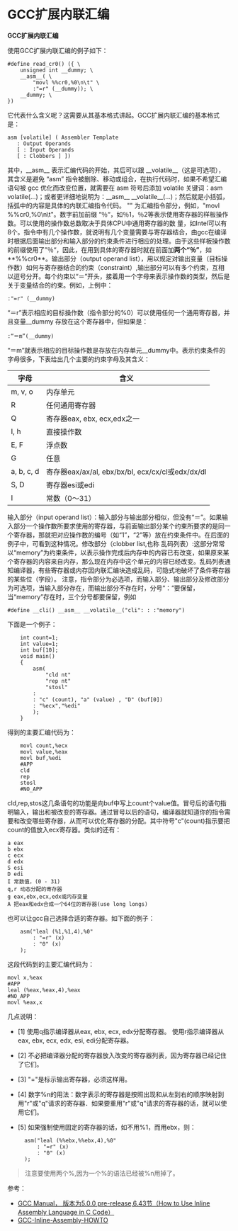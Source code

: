 # GCC扩展内联汇编

**GCC扩展内联汇编**

使用GCC扩展内联汇编的例子如下：

```
#define read_cr0() ({ \
    unsigned int __dummy; \
    __asm__( \
        "movl %%cr0,%0\n\t" \
        :"=r" (__dummy)); \
    __dummy; \
})
```

它代表什么含义呢？这需要从其基本格式讲起。GCC扩展内联汇编的基本格式是：

```
asm [volatile] ( Assembler Template
   : Output Operands
   [ : Input Operands
   [ : Clobbers ] ])
```

其中，\_\_asm\_\_ 表示汇编代码的开始，其后可以跟 \_\_volatile\_\_（这是可选项），其含义是避免 “asm” 指令被删除、移动或组合，在执行代码时，如果不希望汇编语句被 gcc 优化而改变位置，就需要在 asm 符号后添加 volatile 关键词：asm volatile(...)；或者更详细地说明为：\_\_asm\_\_ \_\_volatile\_\_(...)；然后就是小括弧，括弧中的内容是具体的内联汇编指令代码。 "" 为汇编指令部分，例如，"movl %%cr0,%0\n\t"。数字前加前缀 “％“，如％1，％2等表示使用寄存器的样板操作数。可以使用的操作数总数取决于具体CPU中通用寄存器的数 量，如Intel可以有8个。指令中有几个操作数，就说明有几个变量需要与寄存器结合，由gcc在编译时根据后面输出部分和输入部分的约束条件进行相应的处理。由于这些样板操作数的前缀使用了”％“，因此，在用到具体的寄存器时就在前面加**两个“％”**，如**%%cr0**。输出部分（output operand list），用以规定对输出变量（目标操作数）如何与寄存器结合的约束（constraint）,输出部分可以有多个约束，互相以逗号分开。每个约束以“＝”开头，接着用一个字母来表示操作数的类型，然后是关于变量结合的约束。例如，上例中：

```
:"=r" (__dummy)
```

“＝r”表示相应的目标操作数（指令部分的%0）可以使用任何一个通用寄存器，并且变量\_\_dummy 存放在这个寄存器中，但如果是：

```
:“＝m”(__dummy)
```

“＝m”就表示相应的目标操作数是存放在内存单元\_\_dummy中。表示约束条件的字母很多，下表给出几个主要的约束字母及其含义：

| 字母         | 含义                                           |
| ---------- | -------------------------------------------- |
| m, v, o    | 内存单元                                         |
| R          | 任何通用寄存器                                      |
| Q          | 寄存器eax, ebx, ecx,edx之一                       |
| I, h       | 直接操作数                                        |
| E, F       | 浮点数                                          |
| G          | 任意                                           |
| a, b, c, d | 寄存器eax/ax/al, ebx/bx/bl, ecx/cx/cl或edx/dx/dl |
| S, D       | 寄存器esi或edi                                   |
| I          | 常数（0～31）                                     |

输入部分（input operand list）：输入部分与输出部分相似，但没有“＝”。如果输入部分一个操作数所要求使用的寄存器，与前面输出部分某个约束所要求的是同一个寄存器，那就把对应操作数的编号（如“1”，“2”等）放在约束条件中。在后面的例子中，可看到这种情况。修改部分（clobber list,也称 乱码列表）:这部分常常以“memory”为约束条件，以表示操作完成后内存中的内容已有改变，如果原来某个寄存器的内容来自内存，那么现在内存中这个单元的内容已经改变。乱码列表通知编译器，有些寄存器或内存因内联汇编块造成乱码，可隐式地破坏了条件寄存器的某些位（字段）。 注意，指令部分为必选项，而输入部分、输出部分及修改部分为可选项，当输入部分存在，而输出部分不存在时，分号“：“要保留，当“memory”存在时，三个分号都要保留，例如

```
#define __cli() __asm__ __volatile__("cli": : :"memory")
```

下面是一个例子：

```
    int count=1;
    int value=1;
    int buf[10];
    void main()
    {
        asm(
            "cld nt"
            "rep nt"
            "stosl"
        :
        : "c" (count), "a" (value) , "D" (buf[0])
        : "%ecx","%edi"
        );
    }
```

得到的主要汇编代码为：

```
    movl count,%ecx
    movl value,%eax
    movl buf,%edi
    #APP
    cld
    rep
    stosl
    #NO_APP
```

cld,rep,stos这几条语句的功能是向buf中写上count个value值。冒号后的语句指明输入，输出和被改变的寄存器。通过冒号以后的语句，编译器就知道你的指令需要和改变哪些寄存器，从而可以优化寄存器的分配。其中符号"c"(count)指示要把count的值放入ecx寄存器。类似的还有：

```
a eax
b ebx
c ecx
d edx
S esi
D edi
I 常数值，(0 - 31)
q,r 动态分配的寄存器
g eax,ebx,ecx,edx或内存变量
A 把eax和edx合成一个64位的寄存器(use long longs)
```

也可以让gcc自己选择合适的寄存器。如下面的例子：

```
    asm("leal (%1,%1,4),%0"
        : "=r" (x)
        : "0" (x)
    );
```

这段代码到的主要汇编代码为：

```
movl x,%eax
#APP
leal (%eax,%eax,4),%eax
#NO_APP
movl %eax,x
```

几点说明：

* \[1] 使用q指示编译器从eax, ebx, ecx, edx分配寄存器。 使用r指示编译器从eax, ebx, ecx, edx, esi, edi分配寄存器。
* \[2] 不必把编译器分配的寄存器放入改变的寄存器列表，因为寄存器已经记住了它们。
* \[3] "="是标示输出寄存器，必须这样用。
* \[4] 数字%n的用法：数字表示的寄存器是按照出现和从左到右的顺序映射到用"r"或"q"请求的寄存器．如果要重用"r"或"q"请求的寄存器的话，就可以使用它们。
*   \[5] 如果强制使用固定的寄存器的话，如不用%1，而用ebx，则：

    ```
      asm("leal (%%ebx,%%ebx,4),%0"
          : "=r" (x)
          : "0" (x) 
      );
    ```

> 注意要使用两个%,因为一个%的语法已经被%n用掉了。

参考：

* [GCC Manual， 版本为5.0.0 pre-release,6.43节（How to Use Inline Assembly Language in C Code）](https://gcc.gnu.org/onlinedocs/gcc.pdf)
* [GCC-Inline-Assembly-HOWTO](http://www.ibiblio.org/gferg/ldp/GCC-Inline-Assembly-HOWTO.html)
